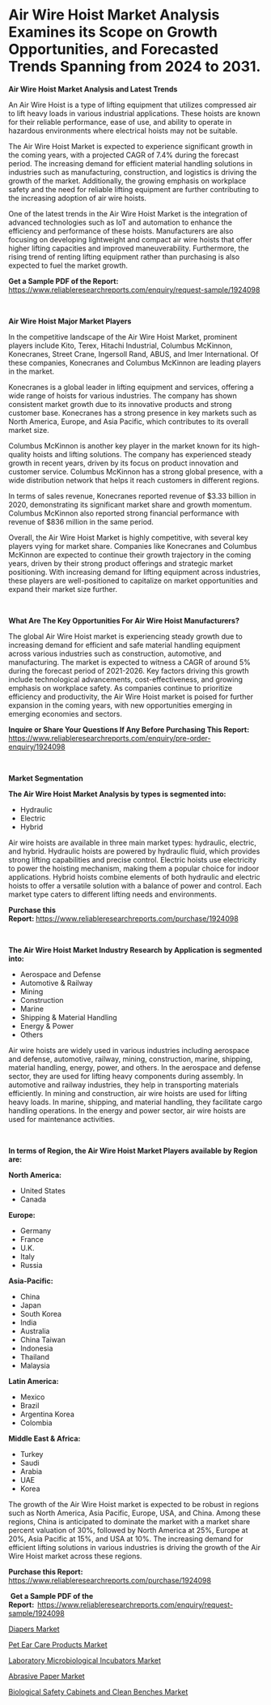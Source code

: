 <p><h1>Air Wire Hoist Market Analysis Examines its Scope on Growth Opportunities, and Forecasted Trends Spanning from 2024 to 2031.</h1></p><p><strong>Air Wire Hoist Market Analysis and Latest Trends</strong></p>
<p><p>An Air Wire Hoist is a type of lifting equipment that utilizes compressed air to lift heavy loads in various industrial applications. These hoists are known for their reliable performance, ease of use, and ability to operate in hazardous environments where electrical hoists may not be suitable.</p><p>The Air Wire Hoist Market is expected to experience significant growth in the coming years, with a projected CAGR of 7.4% during the forecast period. The increasing demand for efficient material handling solutions in industries such as manufacturing, construction, and logistics is driving the growth of the market. Additionally, the growing emphasis on workplace safety and the need for reliable lifting equipment are further contributing to the increasing adoption of air wire hoists.</p><p>One of the latest trends in the Air Wire Hoist Market is the integration of advanced technologies such as IoT and automation to enhance the efficiency and performance of these hoists. Manufacturers are also focusing on developing lightweight and compact air wire hoists that offer higher lifting capacities and improved maneuverability. Furthermore, the rising trend of renting lifting equipment rather than purchasing is also expected to fuel the market growth.</p></p>
<p><strong>Get a Sample PDF of the Report:&nbsp;</strong> <a href="https://www.reliableresearchreports.com/enquiry/request-sample/1924098">https://www.reliableresearchreports.com/enquiry/request-sample/1924098</a></p>
<p>&nbsp;</p>
<p><strong>Air Wire Hoist Major Market Players</strong></p>
<p><p>In the competitive landscape of the Air Wire Hoist Market, prominent players include Kito, Terex, Hitachi Industrial, Columbus McKinnon, Konecranes, Street Crane, Ingersoll Rand, ABUS, and Imer International. Of these companies, Konecranes and Columbus McKinnon are leading players in the market.</p><p>Konecranes is a global leader in lifting equipment and services, offering a wide range of hoists for various industries. The company has shown consistent market growth due to its innovative products and strong customer base. Konecranes has a strong presence in key markets such as North America, Europe, and Asia Pacific, which contributes to its overall market size.</p><p>Columbus McKinnon is another key player in the market known for its high-quality hoists and lifting solutions. The company has experienced steady growth in recent years, driven by its focus on product innovation and customer service. Columbus McKinnon has a strong global presence, with a wide distribution network that helps it reach customers in different regions.</p><p>In terms of sales revenue, Konecranes reported revenue of $3.33 billion in 2020, demonstrating its significant market share and growth momentum. Columbus McKinnon also reported strong financial performance with revenue of $836 million in the same period.</p><p>Overall, the Air Wire Hoist Market is highly competitive, with several key players vying for market share. Companies like Konecranes and Columbus McKinnon are expected to continue their growth trajectory in the coming years, driven by their strong product offerings and strategic market positioning. With increasing demand for lifting equipment across industries, these players are well-positioned to capitalize on market opportunities and expand their market size further.</p></p>
<p>&nbsp;</p>
<p><strong>What Are The Key Opportunities For Air Wire Hoist Manufacturers?</strong></p>
<p><p>The global Air Wire Hoist market is experiencing steady growth due to increasing demand for efficient and safe material handling equipment across various industries such as construction, automotive, and manufacturing. The market is expected to witness a CAGR of around 5% during the forecast period of 2021-2026. Key factors driving this growth include technological advancements, cost-effectiveness, and growing emphasis on workplace safety. As companies continue to prioritize efficiency and productivity, the Air Wire Hoist market is poised for further expansion in the coming years, with new opportunities emerging in emerging economies and sectors.</p></p>
<p><strong>Inquire or Share Your Questions If Any Before Purchasing This Report:</strong> <a href="https://www.reliableresearchreports.com/enquiry/pre-order-enquiry/1924098">https://www.reliableresearchreports.com/enquiry/pre-order-enquiry/1924098</a></p>
<p>&nbsp;</p>
<p><strong>Market Segmentation</strong></p>
<p><strong>The Air Wire Hoist Market Analysis by types is segmented into:</strong></p>
<p><ul><li>Hydraulic</li><li>Electric</li><li>Hybrid</li></ul></p>
<p><p>Air wire hoists are available in three main market types: hydraulic, electric, and hybrid. Hydraulic hoists are powered by hydraulic fluid, which provides strong lifting capabilities and precise control. Electric hoists use electricity to power the hoisting mechanism, making them a popular choice for indoor applications. Hybrid hoists combine elements of both hydraulic and electric hoists to offer a versatile solution with a balance of power and control. Each market type caters to different lifting needs and environments.</p></p>
<p><strong>Purchase this Report:&nbsp;</strong><a href="https://www.reliableresearchreports.com/purchase/1924098">https://www.reliableresearchreports.com/purchase/1924098</a></p>
<p>&nbsp;</p>
<p><strong>The Air Wire Hoist Market Industry Research by Application is segmented into:</strong></p>
<p><ul><li>Aerospace and Defense</li><li>Automotive & Railway</li><li>Mining</li><li>Construction</li><li>Marine</li><li>Shipping & Material Handling</li><li>Energy & Power</li><li>Others</li></ul></p>
<p><p>Air wire hoists are widely used in various industries including aerospace and defense, automotive, railway, mining, construction, marine, shipping, material handling, energy, power, and others. In the aerospace and defense sector, they are used for lifting heavy components during assembly. In automotive and railway industries, they help in transporting materials efficiently. In mining and construction, air wire hoists are used for lifting heavy loads. In marine, shipping, and material handling, they facilitate cargo handling operations. In the energy and power sector, air wire hoists are used for maintenance activities.</p></p>
<p>&nbsp;</p>
<p><strong>In terms of Region, the Air Wire Hoist Market Players available by Region are:</strong></p>
<p>
    <p> <strong> North America: </strong>
        <ul>
            <li>United States</li>
            <li>Canada</li>
        </ul>
        </p> 
    <p> <strong> Europe: </strong>
        <ul>
            <li>Germany</li>
            <li>France</li>
            <li>U.K.</li>
            <li>Italy</li>
            <li>Russia</li>
        </ul>
        </p> 
    <p> <strong> Asia-Pacific: </strong>
        <ul>
            <li>China</li>
            <li>Japan</li>
            <li>South Korea</li>
            <li>India</li>
            <li>Australia</li>
            <li>China Taiwan</li>
            <li>Indonesia</li>
            <li>Thailand</li>
            <li>Malaysia</li>
        </ul>
        </p> 
    <p> <strong> Latin America: </strong>
        <ul>
            <li>Mexico</li>
            <li>Brazil</li>
            <li>Argentina Korea</li>
            <li>Colombia</li>
        </ul>
        </p> 
    <p> <strong> Middle East & Africa: </strong>
        <ul>
            <li>Turkey</li>
            <li>Saudi</li>
            <li>Arabia</li>
            <li>UAE</li>
            <li>Korea</li>
        </ul>
    </p>
    </p>
<p><p>The growth of the Air Wire Hoist market is expected to be robust in regions such as North America, Asia Pacific, Europe, USA, and China. Among these regions, China is anticipated to dominate the market with a market share percent valuation of 30%, followed by North America at 25%, Europe at 20%, Asia Pacific at 15%, and USA at 10%. The increasing demand for efficient lifting solutions in various industries is driving the growth of the Air Wire Hoist market across these regions.</p></p>
<p><strong>Purchase this Report: </strong><a href="https://www.reliableresearchreports.com/purchase/1924098">https://www.reliableresearchreports.com/purchase/1924098</a></p>
<p>&nbsp;<strong>Get a Sample PDF of the Report:&nbsp;&nbsp;</strong><a href="https://www.reliableresearchreports.com/enquiry/request-sample/1924098">https://www.reliableresearchreports.com/enquiry/request-sample/1924098</a></p>
<p><strong></strong></p>
<p><p><a href="https://view.publitas.com/reportprime-1/diapers-market-analysis-and-market-size-global-industry-overview-market-segmentation-and-forecast-2024-to-2031/">Diapers Market</a></p><p><a href="https://valiant-lunge-8fe.notion.site/Pet-Ear-Care-Products-Market-Size-Share-Trends-Analysis-Report-By-Material-By-Type-By-End-user--a6e64d98681b4001b3959260ea38e891">Pet Ear Care Products Market</a></p><p><a href="https://artistic-helicopter-ca9.notion.site/Laboratory-Microbiological-Incubators-Market-Provides-Detailed-Segmentation-of-this-Market-based-on--c6b3ccf5c1e441deaa9a18be3363c950">Laboratory Microbiological Incubators Market</a></p><p><a href="https://view.publitas.com/reportprime-1/abrasive-paper-market-centers-on-aspects-such-as-market-growth-market-share-market-opportunity-and-projected-forecasts-spanning-from-2024-to-2031/">Abrasive Paper Market</a></p><p><a href="https://picayune-night-cbd.notion.site/Biological-Safety-Cabinets-and-Clean-Benches-Market-Research-Report-The-Key-To-Successful-Business--2eb6567e0bf440d9abd74ee9badf339c">Biological Safety Cabinets and Clean Benches Market</a></p></p>